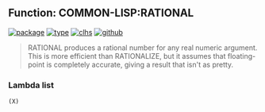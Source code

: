 ## Function: COMMON-LISP:RATIONAL
[![package](https://img.shields.io/badge/Package-COMMON--LISP-5f9ea0.svg?style=social&colorA=999999)](../) [![type](https://img.shields.io/badge/Type-Function-5f9ea0.svg?style=social&colorA=999999)](../#function) [![clhs](https://img.shields.io/badge/CLHS-RATIONAL-5f9ea0.svg?style=social&colorA=999999)](http://www.lispworks.com/documentation/HyperSpec/Body/a_ration.htm) [![github](https://img.shields.io/badge/GitHub-View_the_source-5f9ea0.svg?style=social&colorA=999999&logo=github)](https://github.com/sbcl/sbcl/blob/master/src/code/float.lisp/) 

> RATIONAL produces a rational number for any real numeric argument. This is
> more efficient than RATIONALIZE, but it assumes that floating-point is
> completely accurate, giving a result that isn't as pretty.

### Lambda list
```
(X)
```
